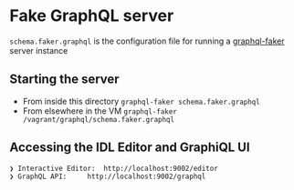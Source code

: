 # Fake GraphQL server
`schema.faker.graphql` is the configuration file for running a [graphql-faker](https://github.com/APIs-guru/graphql-faker) server instance

## Starting the server
* From inside this directory `graphql-faker schema.faker.graphql`
* From elsewhere in the VM `graphql-faker /vagrant/graphql/schema.faker.graphql`

## Accessing the IDL Editor and GraphiQL UI
  
  ```
  ❯ Interactive Editor:	 http://localhost:9002/editor
  ❯ GraphQL API:	 http://localhost:9002/graphql
  ```
